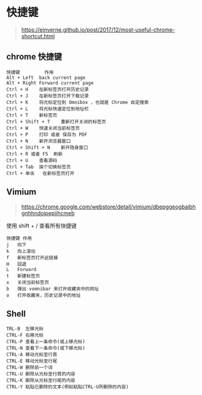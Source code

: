 # 快捷键
> https://einverne.github.io/post/2017/12/most-useful-chrome-shortcut.html  

## chrome 快捷键
```
快捷键	        作用
Alt + Left	back current page
Alt + Right	Forward current page
Ctrl + H	在新标签页打开历史记录
Ctrl + J	在新标签页打开下载记录
Ctrl + K	将光标定位到 Omnibox ，也就是 Chrome 自定搜索
Ctrl + L	将光标快速定位到地址栏
Ctrl + T	新标签页
Ctrl + Shift + T	重新打开关闭的标签页
Ctrl + W	快速关闭当前标签页
Ctrl + P	打印 或者 保存为 PDF
Ctrl + N	新开浏览器窗口
Ctrl + Shift + N	新开隐身窗口
Ctrl + R 或者 F5	刷新
Ctrl + U	查看源码
Ctrl + Tab	挨个切换标签页
Ctrl + 单击	在新标签页打开
```

## Vimium
> https://chrome.google.com/webstore/detail/vimium/dbepggeogbaibhgnhhndojpepiihcmeb

使用 shift + / 查看所有快捷键  
```
快捷键	作用
j	向下
k	向上滚动
f	新标签页打开此链接
H	回退
L	Forward
t	新建标签页
x	关闭当前标签页
b	弹出 vomnibar 来打开收藏夹中的网址
o	打开收藏夹，历史记录中的地址
```

## Shell
```
TRL-B  左移光标
CTRL-F 右移光标
CTRL-P 查看上一条命令(或上移光标)
CTRL-N 查看下一条命令(或下移光标)
CTRL-A 移动光标至行首
CTRL-E 移动光标至行尾
CTRL-W 删除前一个词
CTRL-U 删除从光标至行首的内容
CTRL-K 删除从光标至行尾的内容
CTRL-Y 粘贴已删除的文本(例如粘贴CTRL-U所删除的内容)
```
